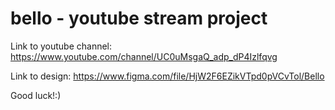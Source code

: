 # bello - youtube stream project

Link to youtube channel: https://www.youtube.com/channel/UC0uMsgaQ_adp_dP4Izlfqvg

Link to design: https://www.figma.com/file/HjW2F6EZikVTpd0pVCvTol/Bello

Good luck!:)